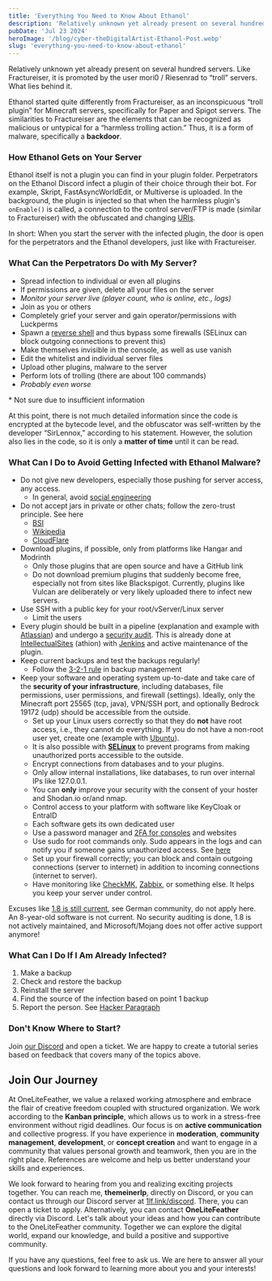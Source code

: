 ```yaml
---
title: 'Everything You Need to Know About Ethanol'
description: 'Relatively unknown yet already present on several hundred servers. Like Fractureiser, it is promoted by the user mori0 / Riesenrad to “troll” servers. What lies behind it.'
pubDate: 'Jul 23 2024'
heroImage: '/blog/cyber-theDigitalArtist-Ethanol-Post.webp'
slug: 'everything-you-need-to-know-about-ethanol'
---
```


Relatively unknown yet already present on several hundred servers. Like Fractureiser, it is promoted by the user mori0 / Riesenrad to “troll” servers. What lies behind it.

Ethanol started quite differently from Fractureiser, as an inconspicuous “troll plugin” for Minecraft servers, specifically for Paper and Spigot servers. The similarities to Fractureiser are the elements that can be recognized as malicious or untypical for a “harmless trolling action.” Thus, it is a form of malware, specifically a **backdoor**.

### How Ethanol Gets on Your Server

Ethanol itself is not a plugin you can find in your plugin folder. Perpetrators on the Ethanol Discord infect a plugin of their choice through their bot. For example, Skript, FastAsyncWorldEdit, or Multiverse is uploaded. In the background, the plugin is injected so that when the harmless plugin's `onEnable()` is called, a connection to the control server/FTP is made (similar to Fractureiser) with the obfuscated and changing [URIs](https://en.wikipedia.org/wiki/Uniform_Resource_Identifier).

In short: When you start the server with the infected plugin, the door is open for the perpetrators and the Ethanol developers, just like with Fractureiser.

### What Can the Perpetrators Do with My Server?

- Spread infection to individual or even all plugins
- If permissions are given, delete all your files on the server
- *Monitor your server live (player count, who is online, etc., logs)*
- Join as you or others
- Completely grief your server and gain operator/permissions with Luckperms
- Spawn a [reverse shell](https://en.wikipedia.org/wiki/Reverse_Connection) and thus bypass some firewalls (SELinux can block outgoing connections to prevent this)
- Make themselves invisible in the console, as well as use vanish
- Edit the whitelist and individual server files
- Upload other plugins, malware to the server
- Perform lots of trolling (there are about 100 commands)
- *Probably even worse*

\* Not sure due to insufficient information

At this point, there is not much detailed information since the code is encrypted at the bytecode level, and the obfuscator was self-written by the developer “SirLennox,” according to his statement. However, the solution also lies in the code, so it is only a **matter of time** until it can be read.

### What Can I Do to Avoid Getting Infected with Ethanol Malware?

- Do not give new developers, especially those pushing for server access, any access.
  - In general, avoid [social engineering](https://www.bsi.bund.de/EN/Themen/Verbraucherinnen-und-Verbraucher/Cyber-Sicherheitslage/Methoden-der-Cyber-Kriminalitaet/Social-Engineering/social-engineering_node.html)
- Do not accept jars in private or other chats; follow the zero-trust principle. See here
  - [BSI](https://www.bsi.bund.de/EN/Themen/Unternehmen-und-Organisationen/Informationen-und-Empfehlungen/Zero-Trust/zero-trust_node.html)
  - [Wikipedia](https://en.wikipedia.org/wiki/Zero_Trust_Security)
  - [CloudFlare](https://www.cloudflare.com/learning/security/glossary/what-is-zero-trust/)
- Download plugins, if possible, only from platforms like Hangar and Modrinth
  - Only those plugins that are open source and have a GitHub link
  - Do not download premium plugins that suddenly become free, especially not from sites like Blackspigot. Currently, plugins like Vulcan are deliberately or very likely uploaded there to infect new servers.
- Use SSH with a public key for your root/vServer/Linux server
  - Limit the users
- Every plugin should be built in a pipeline (explanation and example with [Atlassian](https://www.atlassian.com/devops/devops-tools/devops-pipeline)) and undergo a [security audit](https://en.wikipedia.org/wiki/Information_technology_security_audit). This is already done at [IntellectualSites](https://github.com/IntellectualSites) (athion) with [Jenkins](https://www.jenkins.io/doc/book/pipeline/getting-started/) and active maintenance of the plugin.
- Keep current backups and test the backups regularly!
  - Follow the [3-2-1 rule](https://www.ionos.com/digitalguide/server/security/what-is-a-backup/#c274485) in backup management
- Keep your software and operating system up-to-date and take care of the **security of your infrastructure**, including databases, file permissions, user permissions, and firewall (settings). Ideally, only the Minecraft port 25565 (tcp, java), VPN/SSH port, and optionally Bedrock 19172 (udp) should be accessible from the outside.
  - Set up your Linux users correctly so that they do **not** have root access, i.e., they cannot do everything. If you do not have a non-root user yet, create one (example with [Ubuntu](https://ubuntu.com/server/docs/user-management)).
  - It is also possible with **[SELinux](https://wiki.debian.org/SELinux/Setup)** to prevent programs from making unauthorized ports accessible to the outside.
  - Encrypt connections from databases and to your plugins.
  - Only allow internal installations, like databases, to run over internal IPs like 127.0.0.1.
  - You can **only** improve your security with the consent of your hoster and Shodan.io or/and nmap.
  - Control access to your platform with software like KeyCloak or EntraID
  - Each software gets its own dedicated user
  - Use a password manager and [2FA for consoles](https://linuxiac.com/how-to-set-up-ssh-to-use-two-factor-authentication) and websites
  - Use sudo for root commands only. Sudo appears in the logs and can notify you if someone gains unauthorized access. See [here](https://serverauth.com/posts/setting-up-sudo-user-notifications-on-linux)
  - Set up your firewall correctly; you can block and contain outgoing connections (server to internet) in addition to incoming connections (internet to server).
  - Have monitoring like [CheckMK](https://checkmk.com), [Zabbix](https://www.zabbix.com/), or something else. It helps you keep your server under control.

Excuses like [1.8 is still current](https://howoldisminecraft188.today/), see German community, do not apply here. An 8-year-old software is not current. No security auditing is done, 1.8 is not actively maintained, and Microsoft/Mojang does not offer active support anymore!

### What Can I Do If I Am Already Infected?

1. Make a backup
2. Check and restore the backup
3. Reinstall the server
4. Find the source of the infection based on point 1 backup
5. Report the person. See [Hacker Paragraph](https://www.gesetze-im-internet.de/englisch_stgb/englisch_stgb.html#p1962)

### Don't Know Where to Start?

Join [our Discord](https://discord.gg/aCHjPGJwBe) and open a ticket. We are happy to create a tutorial series based on feedback that covers many of the topics above.

## Join Our Journey

At OneLiteFeather, we value a relaxed working atmosphere and embrace the flair of creative freedom coupled with structured organization. We work according to the **Kanban principle**, which allows us to work in a stress-free environment without rigid deadlines. Our focus is on **active communication** and collective progress. If you have experience in **moderation**, **community management**, **development**, or **concept creation** and want to engage in a community that values personal growth and teamwork, then you are in the right place. References are welcome and help us better understand your skills and experiences.

We look forward to hearing from you and realizing exciting projects together. You can reach me, **themeinerlp**, directly on Discord, or you can contact us through our Discord server at [1lf.link/discord](https://1lf.link/Cg6yO). There, you can open a ticket to apply. Alternatively, you can contact **OneLiteFeather** directly via Discord. Let's talk about your ideas and how you can contribute to the OneLiteFeather community. Together we can explore the digital world, expand our knowledge, and build a positive and supportive community.

If you have any questions, feel free to ask us. We are here to answer all your questions and look forward to learning more about you and your interests!
